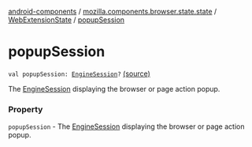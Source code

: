 [android-components](../../index.md) / [mozilla.components.browser.state.state](../index.md) / [WebExtensionState](index.md) / [popupSession](./popup-session.md)

# popupSession

`val popupSession: `[`EngineSession`](../../mozilla.components.concept.engine/-engine-session/index.md)`?` [(source)](https://github.com/mozilla-mobile/android-components/blob/master/components/browser/state/src/main/java/mozilla/components/browser/state/state/WebExtensionState.kt#L33)

The [EngineSession](../../mozilla.components.concept.engine/-engine-session/index.md) displaying the browser or page action popup.

### Property

`popupSession` - The [EngineSession](../../mozilla.components.concept.engine/-engine-session/index.md) displaying the browser or page action popup.